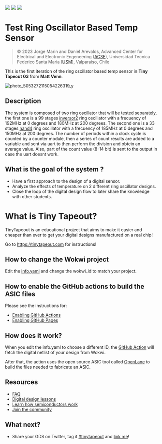 ![](../../workflows/gds/badge.svg) ![](../../workflows/docs/badge.svg) ![](../../workflows/wokwi_test/badge.svg)

# Test Ring Oscillator Based Temp Sensor 

> &copy; 2023 Jorge Marin  and Daniel Arevalos, Advanced Center for Electrical and Electronic Engeneering ([AC3E](http://ac3e.usm.cl/)), Universidad Tecnica Federico Santa Maria ([USM](https://usm.cl/)), Valparaiso, Chile

This is the first iteration of the ring oscillator based temp sensor in **Tiny Tapeout 03** from **Matt Venn**.

![photo_5053272115054226319_y](https://user-images.githubusercontent.com/64666124/233799343-270f5787-9671-4128-8acd-5d360de0d02f.jpg)

## Description

The system is composed of two ring oscillator that will be tested separately, the first one is a 99 stages [inversor2](https://antmicro-skywater-pdk-docs.readthedocs.io/en/test-submodules-in-rtd/contents/libraries/sky130_fd_sc_hd/cells/inv/README.html) ring oscillator with a frecuency of 192MHz at 0 degrees and 180MHz at 200 degrees. The second one is a 33 stages [nand4](https://antmicro-skywater-pdk-docs.readthedocs.io/en/test-submodules-in-rtd/contents/libraries/sky130_fd_sc_hd/cells/nand4/README.html) ring oscillator with a frecuency of 185MHz at 0 degrees and 150MHz at 200 degrees. The number of periods within a clock cycle is counted by a counter module, then a series of count results are added to a variable and sent via uart to then perform the division and obtein an average value. Also, part of the count value (8-14 bit) is sent to the output in case the uart doesnt work.

## What is the goal of the system ?

* Have a first approach to the design of a digital sensor.
* Analyze the effects of temperature on 2 different ring oscillator designs.
* Close the loop of the digital design flow to later share the knowledge with other students.

# What is Tiny Tapeout?

TinyTapeout is an educational project that aims to make it easier and cheaper than ever to get your digital designs manufactured on a real chip!

Go to https://tinytapeout.com for instructions!

## How to change the Wokwi project

Edit the [info.yaml](info.yaml) and change the wokwi_id to match your project.

## How to enable the GitHub actions to build the ASIC files

Please see the instructions for:

* [Enabling GitHub Actions](https://tinytapeout.com/faq/#when-i-commit-my-change-the-gds-action-isnt-running)
* [Enabling GitHub Pages](https://tinytapeout.com/faq/#my-github-action-is-failing-on-the-pages-part)

## How does it work?

When you edit the info.yaml to choose a different ID, the [GitHub Action](.github/workflows/gds.yaml) will fetch the digital netlist of your design from Wokwi.

After that, the action uses the open source ASIC tool called [OpenLane](https://www.zerotoasiccourse.com/terminology/openlane/) to build the files needed to fabricate an ASIC.

## Resources

* [FAQ](https://tinytapeout.com/faq/)
* [Digital design lessons](https://tinytapeout.com/digital_design/)
* [Learn how semiconductors work](https://tinytapeout.com/siliwiz/)
* [Join the community](https://discord.gg/rPK2nSjxy8)

## What next?

* Share your GDS on Twitter, tag it [#tinytapeout](https://twitter.com/hashtag/tinytapeout?src=hashtag_click) and [link me](https://twitter.com/matthewvenn)!
